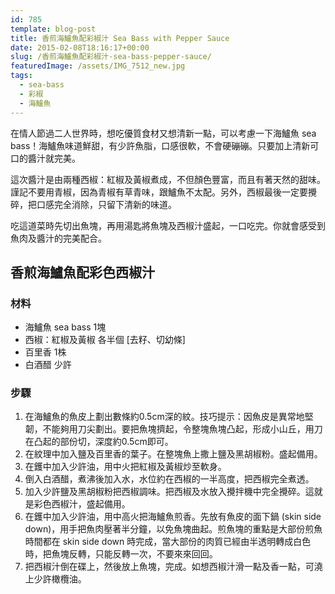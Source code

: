 ```yaml
---
id: 785
template: blog-post
title: 香煎海鱸魚配彩椒汁 Sea Bass with Pepper Sauce
date: 2015-02-08T18:16:17+00:00
slug: /香煎海鱸魚配彩椒汁-sea-bass-pepper-sauce/
featuredImage: /assets/IMG_7512_new.jpg
tags:
  - sea-bass
  - 彩椒
  - 海鱸魚
---
```

在情人節過二人世界時，想吃優質食材又想清新一點，可以考慮一下海鱸魚 sea bass！海鱸魚味道鮮甜，有少許魚脂，口感很軟，不會硬磞磞。只要加上清新可口的醬汁就完美。

<!--more-->

這次醬汁是由兩種西椒：紅椒及黃椒煮成，不但顏色豐富，而且有著天然的甜味。謹記不要用青椒，因為青椒有草青味，跟鱸魚不太配。另外，西椒最後一定要攪碎，把口感完全消除，只留下清新的味道。

吃這道菜時先切出魚塊，再用湯匙將魚塊及西椒汁盛起，一口吃完。你就會感受到魚肉及醬汁的完美配合。

## 香煎海鱸魚配彩色西椒汁

### 材料

* 海鱸魚 sea bass 1塊
* 西椒：紅椒及黃椒 各半個 [去籽、切幼條]
* 百里香 1株
* 白酒醋 少許

### 步驟

  1. 在海鱸魚的魚皮上劃出數條約0.5cm深的紋。技巧提示：因魚皮是異常地堅韌，不能夠用刀尖劃出。要把魚塊擠起，令整塊魚塊凸起，形成小山丘，用刀在凸起的部份切，深度約0.5cm即可。
  2. 在紋理中加入鹽及百里香的葉子。在整塊魚上撒上鹽及黑胡椒粉。盛起備用。
  3. 在鑊中加入少許油，用中火把紅椒及黃椒炒至軟身。
  4. 倒入白酒醋，煮沸後加入水，水位約在西椒的一半高度，把西椒完全煮透。
  5. 加入少許鹽及黑胡椒粉把西椒調味。把西椒及水放入攪拌機中完全攪碎。這就是彩色西椒汁，盛起備用。
  6. 在鑊中加入少許油，用中高火把海鱸魚煎香。先放有魚皮的面下鍋 (skin side down)，用手把魚肉壓著半分鐘，以免魚塊曲起。煎魚塊的重點是大部份煎魚時間都在 skin side down 時完成，當大部份的肉質已經由半透明轉成白色時，把魚塊反轉，只能反轉一次，不要來來回回。
  7. 把西椒汁倒在碟上，然後放上魚塊，完成。如想西椒汁滑一點及香一點，可澆上少許橄欖油。